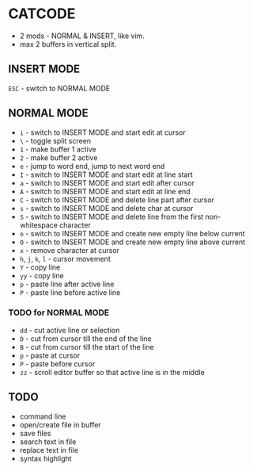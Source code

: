 # CATCODE

- 2 mods - NORMAL & INSERT, like vim.
- max 2 buffers in vertical split.

## INSERT MODE

`ESC` - switch to NORMAL MODE

## NORMAL MODE

- `i` - switch to INSERT MODE and start edit at cursor
- `\` - toggle split screen
- `1` - make buffer 1 active
- `2` - make buffer 2 active
- `e` - jump to word end, jump to next word end
- `I` - switch to INSERT MODE and start edit at line start
- `a` - switch to INSERT MODE and start edit after cursor
- `A` - switch to INSERT MODE and start edit at line end
- `C` - switch to INSERT MODE and delete line part after cursor
- `s` - switch to INSERT MODE and delete char at cursor
- `S` - switch to INSERT MODE and delete line from the first non-whitespace character
- `o` - switch to INSERT MODE and create new empty line below current
- `O` - switch to INSERT MODE and create new empty line above current
- `x` - remove character at cursor
- `h`, `j`, `k`, `l` - cursor movement
- `Y` - copy line
- `yy` - copy line
- `p` - paste line after active line
- `P` - paste line before active line

### TODO for NORMAL MODE

- `dd` - cut active line or selection
- `D` - cut from cursor till the end of the line
- `B` - cut from cursor till the start of the line
- `p` - paste at cursor
- `P` - paste before cursor
- `zz` - scroll editor buffer so that active line is in the middle

## TODO

- command line
- open/create file in buffer
- save files
- search text in file
- replace text in file
- syntax highlight

